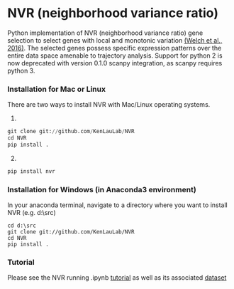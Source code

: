# **NVR (neighborhood variance ratio)**

Python implementation of NVR (neighborhood variance ratio) gene selection to select genes with local and monotonic variation [(Welch et al., 2016)](https://www.ncbi.nlm.nih.gov/pubmed/27215581). The selected genes possess specific expression patterns over the entire data space amenable to trajectory analysis. Support for python 2 is now deprecated with version 0.1.0 scanpy integration, as scanpy requires python 3.

### Installation for Mac or Linux

There are two ways to install NVR with Mac/Linux operating systems.

1.
```python
git clone git://github.com/KenLauLab/NVR
cd NVR
pip install .
```

2.
```python
pip install nvr
```

### Installation for Windows (in Anaconda3 environment)
In your anaconda terminal, navigate to a directory where you want to install NVR (e.g. d:\src)
```
cd d:\src
git clone git://github.com/KenLauLab/NVR
cd NVR
pip install .
```

### Tutorial

Please see the NVR running .ipynb [tutorial](https://github.com/KenLauLab/NVR/blob/master/notebooks/NVR_tutorial.ipynb) as well as its associated [dataset](https://github.com/bobchen1701/NVR/tree/master/data/s1_counts.h5ad)